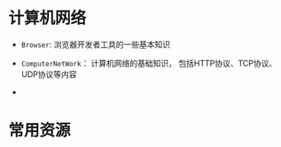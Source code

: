 # 计算机网络

- `Browser`:  浏览器开发者工具的一些基本知识

- `ComputerNetWork`： 计算机网络的基础知识， 包括HTTP协议、TCP协议、UDP协议等内容

- 

  




# 常用资源

